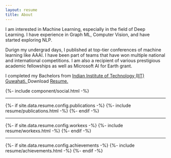 ```yaml
---
layout: resume
title: About
---
```


<!-- Bio -->
I am interested in Machine Learning, especially in the field of Deep Learning. I have experience in Graph ML, Computer Vision, and have started exploring NLP.

Durign my undergrad days, I published at top-tier conferences of machine learning like AAAI. I have been part of teams that have won multiple national and international competitions. I am also a recipient of various prestigious academic fellowships as well as Microsoft AI for Earth grant. 

I completed my Bachelors from <a href="https://www.iitg.ac.in/"><span class="highlight"> Indian Institute of Technology (IIT) Guwahati. </span></a> Download <a href="https://drive.google.com/file/d/1HSDI4UDIxaVdJWPgYLgBoui_no298DgO/view?usp=sharing"><span class="highlight"> Resume. </span></a>

{%- include component/social.html -%}

<hr class="hr-divider">

<!-- Publications -->
{%- if site.data.resume.config.publications -%}
{%- include resume/publications.html -%}
{%- endif -%}

<hr class="hr-divider">

<!-- Work Experience -->
{%- if site.data.resume.config.workexs -%}
{%- include resume/workexs.html -%}
{%- endif -%}

<hr class="hr-divider">

<!-- Achievements -->
{%- if site.data.resume.config.achievements -%}
{%- include resume/achievements.html -%}
{%- endif -%}

<!-- CSS -->
<link rel="stylesheet" href="{{ "/assets/css/resume/resume.css" | relative_url }}">
